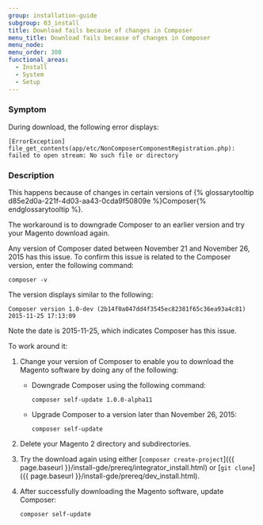 ```yaml
---
group: installation-guide
subgroup: 03_install
title: Download fails because of changes in Composer
menu_title: Download fails because of changes in Composer
menu_node:
menu_order: 300
functional_areas:
  - Install
  - System
  - Setup
---
```


### Symptom

During download, the following error displays:

	[ErrorException]
  	file_get_contents(app/etc/NonComposerComponentRegistration.php): failed to open stream: No such file or directory

### Description

This happens because of changes in certain versions of {% glossarytooltip d85e2d0a-221f-4d03-aa43-0cda9f50809e %}Composer{% endglossarytooltip %}.

The workaround is to downgrade Composer to an earlier version and try your Magento download again.

Any version of Composer dated between November 21 and November 26, 2015 has this issue. To confirm this issue is related to the Composer version, enter the following command:

	composer -v

The version displays similar to the following:

	Composer version 1.0-dev (2b14f0a047dd4f3545ec82381f65c36ea93a4c81) 2015-11-25 17:13:09

Note the date is 2015-11-25, which indicates Composer has this issue.

To work around it:

1.	Change your version of Composer to enable you to download the Magento software by doing any of the following:

	*	Downgrade Composer using the following command:

			composer self-update 1.0.0-alpha11

	*	Upgrade Composer to a version later than November 26, 2015:

			composer self-update

2.	Delete your Magento 2 directory and subdirectories.
3.	Try the download again using either [`composer create-project`]({{ page.baseurl }}/install-gde/prereq/integrator_install.html) or [`git clone`]({{ page.baseurl }}/install-gde/prereq/dev_install.html).
4.	After successfully downloading the Magento software, update Composer:

		composer self-update
